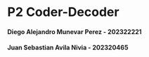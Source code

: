 # P2 Coder-Decoder
#### Diego Alejandro Munevar Perez - 202322221
#### Juan Sebastian Avila Nivia - 202320465
